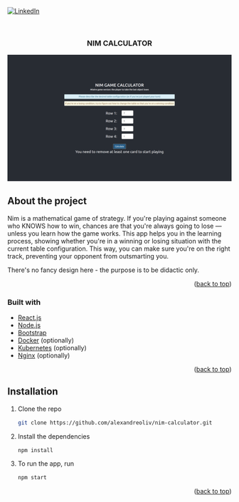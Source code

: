<div id="top"></div>

<!-- PROJECT SHIELDS -->

[![LinkedIn][linkedin-shield]][linkedin-url]

<!-- PROJECT NAME AND SCREENSHOT -->
<br />
<div align="center">
  <h3 align="center">NIM CALCULATOR</h3>
</div>

[![Product Name Screen Shot][product-screenshot]](https://basketbao.herokuapp.com/)

<!-- ABOUT THE PROJECT -->

## About the project

Nim is a mathematical game of strategy. If you're playing against someone who KNOWS how to win, chances are that you're always going to lose — unless you learn how the game works. This app helps you in the learning process, showing whether you're in a winning or losing situation with the current table configuration. This way, you can make sure you're on the right track, preventing your opponent from outsmarting you.

There's no fancy design here - the purpose is to be didactic only.

<p align="right">(<a href="#top">back to top</a>)</p>

### Built with

-   [React.js](https://reactjs.org/)
-   [Node.js](https://nodejs.org/en/)
-   [Bootstrap](https://getbootstrap.com/)
-   [Docker](https://www.docker.com/) (optionally)
-   [Kubernetes](https://kubernetes.io/) (optionally)
-   [Nginx](https://www.nginx.com/) (optionally)

<p align="right">(<a href="#top">back to top</a>)</p>

<!-- INSTALLATION -->

## Installation

1. Clone the repo

    ```sh
    git clone https://github.com/alexandreoliv/nim-calculator.git
    ```

<p></p>

2. Install the dependencies

    ```sh
    npm install
    ```

<p></p>

3. To run the app, run

    ```sh
    npm start
    ```

<p align="right">(<a href="#top">back to top</a>)</p>

<!-- MARKDOWN LINKS & IMAGES -->

[linkedin-shield]: https://img.shields.io/badge/-LinkedIn-black.svg?style=for-the-badge&logo=linkedin&colorB=555
[linkedin-url]: https://linkedin.com/in/alexandre-oliv/
[product-screenshot]: images/screenshot.png

